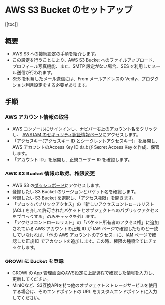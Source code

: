 # AWS S3 Bucket のセットアップ

[[toc]]

## 概要

- AWS S3 への接続設定の手順を紹介します。
- この設定を行うことにより、AWS S3 Bucket へのファイルアップロード、プロフィール写真機能、また、SMTP 設定がない場合、SES を利用したメール送信が行われます。
- SES を利用したメール送信には、From メールアドレスの Verify、プロダクション利用設定をする必要があります。

## 手順

### AWS アカウント情報の取得

- AWS コンソールにサインインし、ナビバー右上のアカウント名をクリックし、 [AWS IAM のセキュリティ認証情報ページ](https://console.aws.amazon.com/iam/home?#/security_credentials)にアクセスします。
- 「アクセスキー(アクセスキー ID とシークレットアクセスキー)」を展開し、AWS アカウントのAccess Key ID および Secret Access Key を作成、保管します。
- 「アカウント ID」を展開し、正規ユーザー ID を確認します。

### AWS S3 Bucket 情報の取得、権限変更

- AWS S3 の[ダッシュボード](https://s3.console.aws.amazon.com/s3)にアクセスします。
- 登録したい S3 Bucket のリージョンとバケット名を確認します。
- 登録したい S3 Bucket を選択し、「アクセス権限」を開きます。
- 「ブロックパブリックアクセス」の「新しいアクセスコントロールリスト (ACL) を介して許可されたバケットとオブジェクトへのパブリックアクセスをブロックする」のみチェックを外します。
- 「アクセスコントロールリスト」の「バケット所有者のアクセス権」に追加されている AWS アカウントの正規 ID が IAM ページで確認したものと一致していなければ、「他の AWS アカウントのアクセス」に、IAM ページで確認した正規 ID でアカウントを追加します。この時、権限の種類全てにチェックします。

### GROWI に Bucket を登録
- GROWI の App 管理画面のAWS設定に上記過程で確認した情報を入力し、更新してください。
- MinIOなど、S3互換APIを持つ他のオブジェクトストレージサービスを使用する場合は、そのエンドポイントの URL をカスタムエンドポイントに入力してください。
